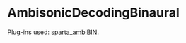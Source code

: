 # AmbisonicDecodingBinaural

Plug-ins used: [sparta_ambiBIN](https://leomccormack.github.io/sparta-site/docs/plugins/sparta-suite/#ambibin).

